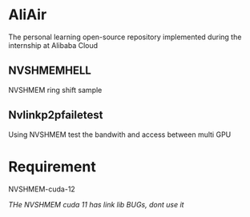 # AliAir 

The personal learning open-source repository implemented during the internship at Alibaba Cloud

## NVSHMEMHELL

NVSHMEM ring shift sample

## Nvlinkp2pfailetest

Using NVSHMEM test the bandwith and access between multi GPU

# Requirement

NVSHMEM-cuda-12

*THe NVSHMEM cuda 11 has link lib BUGs, dont use it*